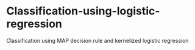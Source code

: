 # Classification-using-logistic-regression
Classification using MAP decision rule and kernelized logistic regression
